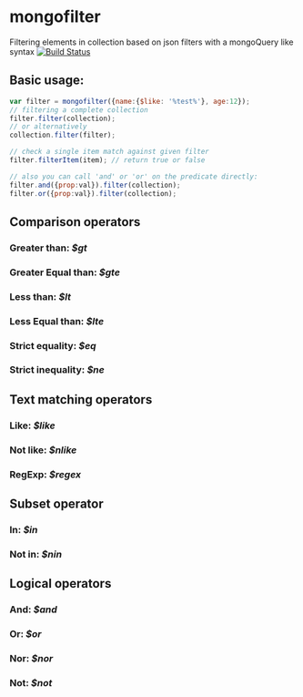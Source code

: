 # mongofilter

Filtering elements in collection based on json filters with a mongoQuery like syntax
[![Build Status](https://travis-ci.org/malko/mongofilter.svg?branch=master)](https://secure.travis-ci.org/malko/mongofilter)

## Basic usage:
```javascript
var filter = mongofilter({name:{$like: '%test%'}, age:12});
// filtering a complete collection
filter.filter(collection);
// or alternatively
collection.filter(filter);

// check a single item match against given filter
filter.filterItem(item); // return true or false

// also you can call 'and' or 'or' on the predicate directly:
filter.and({prop:val}).filter(collection);
filter.or({prop:val}).filter(collection);
```

## Comparison operators

### Greater than: _$gt_
### Greater Equal than: _$gte_
### Less than: _$lt_
### Less Equal than: _$lte_
### Strict equality: _$eq_
### Strict inequality: _$ne_


## Text matching operators

### Like: _$like_
### Not like: _$nlike_
### RegExp: _$regex_


## Subset operator

### In: _$in_
### Not in: _$nin_


## Logical operators

### And: _$and_
### Or: _$or_
### Nor: _$nor_
### Not: _$not_
